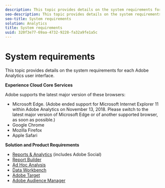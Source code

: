 ```yaml
---
description: This topic provides details on the system requirements for each Adobe Analytics user interface.
seo-description: This topic provides details on the system requirements for each Adobe Analytics user interface.
seo-title: System requirements
solution: Analytics
title: System requirements
uuid: 320f3e77-69aa-4732-9228-fa32a9fe1a5c
---
```


# System requirements

This topic provides details on the system requirements for each Adobe Analytics user interface.

**Experience Cloud Core Services**

Adobe supports the latest major version of these browsers:

* Microsoft Edge. (Adobe ended support for Microsoft Internet Explorer 11 within Adobe Analytics on November 13, 2018. Please switch to the latest major version of Microsoft Edge or of another supported browser, as soon as possible.) 
* Google Chrome 
* Mozilla Firefox 
* Apple Safari

**Solution and Product Requirements**

* [Reports & Analytics](https://marketing.adobe.com/resources/help/en_US/sc/user/requirements.html) (includes Adobe Social) 
* [Report Builder](https://marketing.adobe.com/resources/help/en_US/arb/system_requirements.html) 
* [Ad Hoc Analysis](https://marketing.adobe.com/resources/help/en_US/dsc/c_sys_reqs.html) 
* [Data Workbench](https://marketing.adobe.com/resources/help/en_US/insight/install/c_Data_Workbench_Client_install.html) 
* [Adobe Target](https://marketing.adobe.com/resources/help/en_US/target/ov/r_supported_browsers.html) 
* [Adobe Audience Manager](https://marketing.adobe.com/resources/help/en_US/aam/c_supported_browsers.html)

